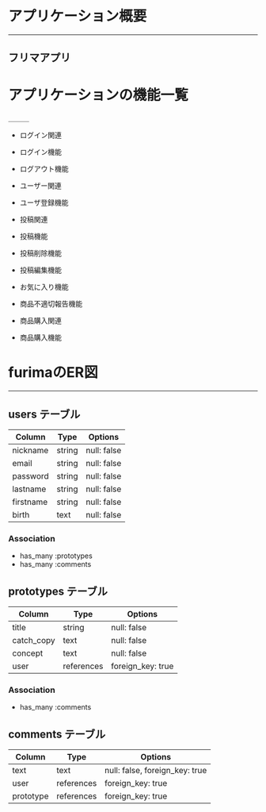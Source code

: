# アプリケーション概要
___
## フリマアプリ


# アプリケーションの機能一覧
＿＿＿
* ログイン関連

 * ログイン機能
 * ログアウト機能

* ユーザー関連

 * ユーザ登録機能

* 投稿関連

 * 投稿機能
 * 投稿削除機能
 * 投稿編集機能
 * お気に入り機能
 * 商品不適切報告機能

* 商品購入関連
 * 商品購入機能


 




# furimaのER図
___

## users テーブル

| Column     | Type   | Options         |
|  --------  | ------ | -----------     |
| nickname   | string | null: false     |
| email      | string | null: false     |
| password   | string | null: false     |
| lastname   | string   | null: false     |
| firstname  | string   | null: false     |
| birth   | text   | null: false     |

### Association

- has_many :prototypes
- has_many :comments

## prototypes テーブル

| Column     | Type       | Options            |
| ------     | ------     | -----------        |
| title      | string     | null: false        |
| catch_copy | text       | null: false        |
| concept    | text       | null: false        |
| user       | references | foreign_key: true  |


### Association

- has_many :comments

## comments テーブル

| Column    | Type       | Options                        |
| ------    | ---------- | ------------------------------ |
| text      | text       | null: false, foreign_key: true |
| user      | references | foreign_key: true              |
| prototype | references | foreign_key: true              |

